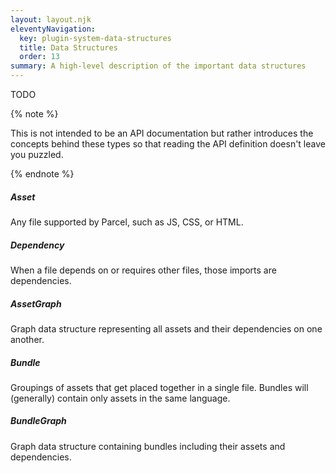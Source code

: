 ```yaml
---
layout: layout.njk
eleventyNavigation:
  key: plugin-system-data-structures
  title: Data Structures
  order: 13
summary: A high-level description of the important data structures
---
```


TODO

{% note %}

This is not intended to be an API documentation but rather introduces the concepts behind these types so that reading the API definition doesn't leave you puzzled.

{% endnote %}

##### Asset 
Any file supported by Parcel, such as JS, CSS, or HTML.

##### Dependency
When a file depends on or requires other files, those imports are dependencies.

##### AssetGraph
Graph data structure representing all assets and their dependencies on one another.

##### Bundle
Groupings of assets that get placed together in a single file. Bundles will (generally) contain only assets in the same language.

##### BundleGraph
Graph data structure containing bundles including their assets and dependencies.
